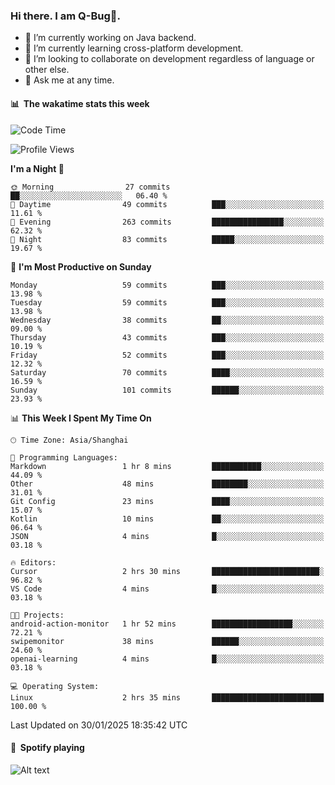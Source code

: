 ### Hi there. I am Q-Bug🐞.

- 🔭 I’m currently working on Java backend.
- 🌱 I’m currently learning cross-platform development.
- 👯 I’m looking to collaborate on development regardless of language or other else.
- 💬 Ask me at any time.

#### 📊 &nbsp;**The wakatime stats this week**  
<!--START_SECTION:waka-->
![Code Time](http://img.shields.io/badge/Code%20Time-235%20hrs%2024%20mins-blue)

![Profile Views](http://img.shields.io/badge/Profile%20Views-0-blue)

**I'm a Night 🦉** 

```text
🌞 Morning                27 commits          ██░░░░░░░░░░░░░░░░░░░░░░░   06.40 % 
🌆 Daytime                49 commits          ███░░░░░░░░░░░░░░░░░░░░░░   11.61 % 
🌃 Evening                263 commits         ████████████████░░░░░░░░░   62.32 % 
🌙 Night                  83 commits          █████░░░░░░░░░░░░░░░░░░░░   19.67 % 
```
📅 **I'm Most Productive on Sunday** 

```text
Monday                   59 commits          ███░░░░░░░░░░░░░░░░░░░░░░   13.98 % 
Tuesday                  59 commits          ███░░░░░░░░░░░░░░░░░░░░░░   13.98 % 
Wednesday                38 commits          ██░░░░░░░░░░░░░░░░░░░░░░░   09.00 % 
Thursday                 43 commits          ███░░░░░░░░░░░░░░░░░░░░░░   10.19 % 
Friday                   52 commits          ███░░░░░░░░░░░░░░░░░░░░░░   12.32 % 
Saturday                 70 commits          ████░░░░░░░░░░░░░░░░░░░░░   16.59 % 
Sunday                   101 commits         ██████░░░░░░░░░░░░░░░░░░░   23.93 % 
```


📊 **This Week I Spent My Time On** 

```text
🕑︎ Time Zone: Asia/Shanghai

💬 Programming Languages: 
Markdown                 1 hr 8 mins         ███████████░░░░░░░░░░░░░░   44.09 % 
Other                    48 mins             ████████░░░░░░░░░░░░░░░░░   31.01 % 
Git Config               23 mins             ████░░░░░░░░░░░░░░░░░░░░░   15.07 % 
Kotlin                   10 mins             ██░░░░░░░░░░░░░░░░░░░░░░░   06.64 % 
JSON                     4 mins              █░░░░░░░░░░░░░░░░░░░░░░░░   03.18 % 

🔥 Editors: 
Cursor                   2 hrs 30 mins       ████████████████████████░   96.82 % 
VS Code                  4 mins              █░░░░░░░░░░░░░░░░░░░░░░░░   03.18 % 

🐱‍💻 Projects: 
android-action-monitor   1 hr 52 mins        ██████████████████░░░░░░░   72.21 % 
swipemonitor             38 mins             ██████░░░░░░░░░░░░░░░░░░░   24.60 % 
openai-learning          4 mins              █░░░░░░░░░░░░░░░░░░░░░░░░   03.18 % 

💻 Operating System: 
Linux                    2 hrs 35 mins       █████████████████████████   100.00 % 
```


 Last Updated on 30/01/2025 18:35:42 UTC
<!--END_SECTION:waka-->

#### 🎵 &nbsp;**Spotify playing**  
![Alt text](https://spotify-recently-played-readme.vercel.app/api?user=e5y1o4x7kdt9kf2blu4wvmb4s&unique={true|1|on|yes})
